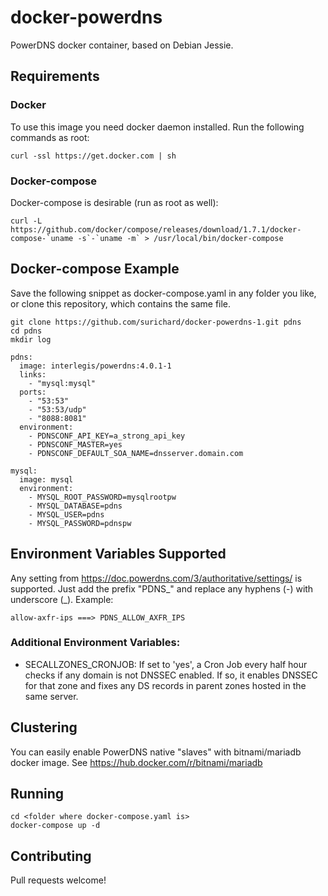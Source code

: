 # docker-powerdns
PowerDNS docker container, based on Debian Jessie.

## Requirements

### Docker

To use this image you need docker daemon installed. Run the following commands as root:

```
curl -ssl https://get.docker.com | sh
```

### Docker-compose

Docker-compose is desirable (run as root as well):

```
curl -L https://github.com/docker/compose/releases/download/1.7.1/docker-compose-`uname -s`-`uname -m` > /usr/local/bin/docker-compose
```

## Docker-compose Example

Save the following snippet as docker-compose.yaml in any folder you like, or clone this repository, which contains the same file.

```
git clone https://github.com/surichard/docker-powerdns-1.git pdns
cd pdns
mkdir log
```

```
pdns:
  image: interlegis/powerdns:4.0.1-1
  links:
    - "mysql:mysql"
  ports:
    - "53:53"
    - "53:53/udp"
    - "8088:8081"
  environment:
    - PDNSCONF_API_KEY=a_strong_api_key
    - PDNSCONF_MASTER=yes
    - PDNSCONF_DEFAULT_SOA_NAME=dnsserver.domain.com

mysql:
  image: mysql
  environment:
    - MYSQL_ROOT_PASSWORD=mysqlrootpw
    - MYSQL_DATABASE=pdns
    - MYSQL_USER=pdns
    - MYSQL_PASSWORD=pdnspw
```

## Environment Variables Supported

Any setting from https://doc.powerdns.com/3/authoritative/settings/ is supported. Just add the prefix "PDNS\_" and replace any hyphens (-) with underscore (\_). Example: 

``` allow-axfr-ips ===> PDNS_ALLOW_AXFR_IPS ```

### Additional Environment Variables:

 - SECALLZONES_CRONJOB: If set to 'yes', a Cron Job every half hour checks if any domain is not DNSSEC enabled. If so, it enables DNSSEC for that zone and fixes any DS records in parent zones hosted in the same server.

## Clustering

You can easily enable PowerDNS native "slaves" with bitnami/mariadb docker image. 
See <https://hub.docker.com/r/bitnami/mariadb>

## Running

```
cd <folder where docker-compose.yaml is>
docker-compose up -d
```

## Contributing

Pull requests welcome!
